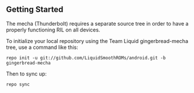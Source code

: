 Getting Started
---------------

The mecha (Thunderbolt) requires a separate source tree in order to have a properly functioning RIL on all devices.

To initialize your local repository using the Team Liquid gingerbread-mecha tree, use a command like this:

    repo init -u git://github.com/LiquidSmoothROMs/android.git -b gingerbread-mecha

Then to sync up:

    repo sync
